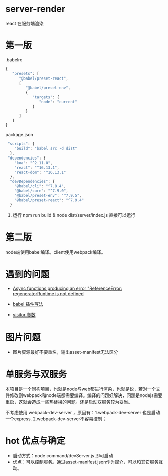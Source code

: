 # server-render
react 在服务端渲染

# 第一版
.babelrc
```js
{
   "presets": [
      "@babel/preset-react",
      [
         "@babel/preset-env",
         {
            "targets": {
               "node": "current"
            }
         }
      ]
   ]
}
```
package.json
```js
 "scripts": {
    "build": "babel src -d dist"
  },
 "dependencies": {
    "koa": "^2.11.0",
    "react": "^16.13.1",
    "react-dom": "^16.13.1"
  },
  "devDependencies": {
    "@babel/cli": "^7.8.4",
    "@babel/core": "^7.9.0",
    "@babel/preset-env": "^7.9.5",
    "@babel/preset-react": "^7.9.4"
  }
```
1. 运行 npm run build & node dist/server/index.js 直接可以运行

# 第二版
node端使用babel编译。client使用webpack编译。

# 遇到的问题
* [Async functions producing an error "ReferenceError: regeneratorRuntime is not defined](https://github.com/babel/babel/issues/5085)

* [babel 插件写法](https://github.com/thejameskyle/babel-handbook)
* [visitor 参数](https://github.com/babel/babel/blob/master/packages/babel-types/src/definitions/es2015.js)

# 图片问题
* 图片资源最好不要重名，输出asset-manifest无法区分

# 单服务与双服务
本项目是一个同构项目，也就是node与web都进行渲染，也就是说，若对一个文件修改则webpack和node端都需要编译。编译的问题好解决，问题是nodejs需要重启，这就会造成一些热替换的问题。还是启动双服务较为妥当。

不考虑使用 webpack-dev-server ，原因有：1.webpack-dev-server 也是启动一个express. 2.webpack-dev-server不容易控制；

# hot 优点与确定
* 启动方式：node command/devServer.js 即可启动
* 优点：可以控制服务。通过asset-manifest.json作为媒介，可以和其它服务互动。